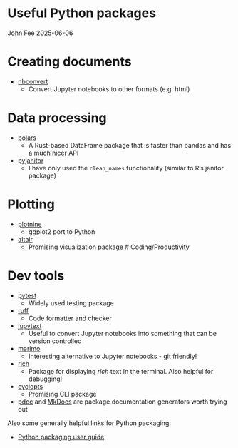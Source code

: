 Useful Python packages
================
John Fee
2025-06-06

# Creating documents

- [nbconvert](https://nbconvert.readthedocs.io/en/latest/)
  - Convert Jupyter notebooks to other formats (e.g. html)

# Data processing

- [polars](https://pola.rs/)
  - A Rust-based DataFrame package that is faster than pandas and has a
    much nicer API
- [pyjanitor](https://pyjanitor-devs.github.io/pyjanitor/)
  - I have only used the `clean_names` functionality (similar to R’s
    janitor package)

# Plotting

- [plotnine](https://plotnine.org/)
  - ggplot2 port to Python
- [altair](https://altair-viz.github.io/index.html)
  - Promising visualization package \# Coding/Productivity

# Dev tools

- [pytest](https://docs.pytest.org/en/stable/)
  - Widely used testing package
- [ruff](https://docs.astral.sh/ruff/)
  - Code formatter and checker
- [jupytext](https://jupytext.readthedocs.io/en/latest/)
  - Useful to convert Jupyter notebooks into something that can be
    version controlled
- [marimo](https://marimo.io/)
  - Interesting alternative to Jupyter notebooks - git friendly!
- [rich](https://rich.readthedocs.io/en/stable/introduction.html)
  - Package for displaying *rich* text in the terminal. Also helpful for
    debugging!
- [cyclopts](https://github.com/BrianPugh/cyclopts)
  - Promising CLI package
- [pdoc](https://pdoc.dev/docs/pdoc.html) and
  [MkDocs](https://www.mkdocs.org/) are package documentation generators
  worth trying out

Also some generally helpful links for Python packaging:

- [Python packaging user
  guide](https://packaging.python.org/en/latest/overview/)
